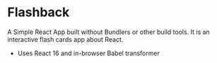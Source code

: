 # Flashback
A Simple React App built without Bundlers or other build tools. 
It is an interactive flash cards app about React.

- Uses React 16 and in-browser Babel transformer
